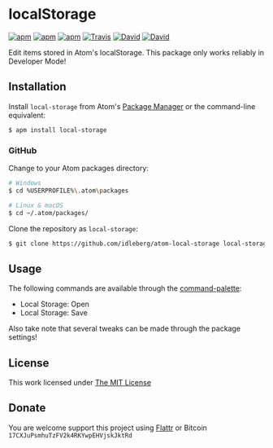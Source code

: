 # localStorage

[![apm](https://img.shields.io/apm/l/local-storage.svg?style=flat-square)](https://atom.io/packages/local-storage)
[![apm](https://img.shields.io/apm/v/local-storage.svg?style=flat-square)](https://atom.io/packages/local-storage)
[![apm](https://img.shields.io/apm/dm/local-storage.svg?style=flat-square)](https://atom.io/packages/local-storage)
[![Travis](https://img.shields.io/travis/idleberg/atom-local-storage.svg?style=flat-square)](https://travis-ci.org/idleberg/atom-local-storage)
[![David](https://img.shields.io/david/dev/idleberg/atom-local-storage.svg?style=flat-square)](https://david-dm.org/idleberg/atom-local-storage)
[![David](https://img.shields.io/david/dev/idleberg/atom-local-storage.svg?style=flat-square)](https://david-dm.org/idleberg/atom-local-storage?type=dev)

Edit items stored in Atom's localStorage. This package only works reliably in Developer Mode!

## Installation

Install `local-storage` from Atom's [Package Manager](http://flight-manual.atom.io/using-atom/sections/atom-packages/) or the command-line equivalent:

`$ apm install local-storage`

### GitHub

Change to your Atom packages directory:

```bash
# Windows
$ cd %USERPROFILE%\.atom\packages

# Linux & macOS
$ cd ~/.atom/packages/
```

Clone the repository as `local-storage`:

```bash
$ git clone https://github.com/idleberg/atom-local-storage local-storage
```

## Usage

The following commands are available through the [command-palette](https://atom.io/docs/latest/getting-started-atom-basics#command-palette):

* Local Storage: Open
* Local Storage: Save

Also take note that several tweaks can be made through the package settings!

## License

This work licensed under [The MIT License](https://opensource.org/licenses/MIT)

## Donate

You are welcome support this project using [Flattr](https://flattr.com/submit/auto?user_id=idleberg&url=https://github.com/idleberg/atom-local-storage) or Bitcoin `17CXJuPsmhuTzFV2k4RKYwpEHVjskJktRd`